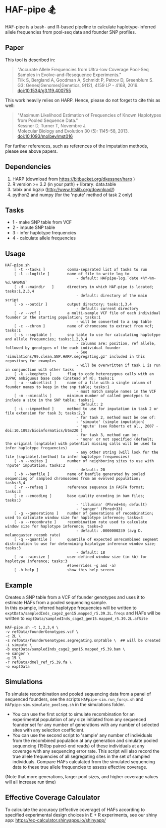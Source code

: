# HAF-pipe 🏂

HAF-pipe is a bash- and R-based pipeline to calculate haplotype-inferred allele frequencies from pool-seq data and founder SNP profiles.

## Paper

This tool is described in:

> "Accurate Allele Frequencies from Ultra-low Coverage Pool-Seq Samples in Evolve-and-Resequence Experiments."<br />
> Tilk S, Bergland A, Goodman A, Schmidt P, Petrov D, Greenblum S.<br />
> G3: Genes|Genomes|Genetics, 9(12), 4159 LP - 4168, 2019. [doi:10.1534/g3.119.400755](https://doi.org/10.1534/g3.119.400755)

This work heavily relies on HARP. Hence, please do not forget to cite this as well:

> "Maximum Likelihood Estimation of Frequencies of Known Haplotypes from Pooled Sequence Data."<br />
> Kessner D, Turner T, Novembre J.<br />
> Molecular Biology and Evolution 30 (5): 1145–58, 2013. [doi:10.1093/molbev/mst016](https://doi.org/10.1093/molbev/mst016)

For further references, such as references of the imputation methods, please see above papers.

## Dependencies

  1. HARP (download from https://bitbucket.org/dkessner/harp )
  2. R version >= 3.2 (in your path) + library: data.table
  3. tabix and bgzip (http://www.htslib.org/download/)
  4. python2 and numpy (for the 'npute' method of task 2 only)

## Tasks

  * 1 - make SNP table from VCF
  * 2 - impute SNP table
  * 3 - infer haplotype frequencies
  * 4 - calculate allele frequencies

## Usage

```
HAF-pipe.sh
    [ -t --tasks ]          comma-separated list of tasks to run
    [ -l --logfile ]        name of file to write log to
                                - default: HAFpipe-log.`date +%Y-%m-%d.%H%M%S`
    [ -d --maindir   ]      directory in which HAF-pipe is located; tasks:1,2,3,4
                                - default: directory of the main script
    [ -o --outdir ]         output directory; tasks:1,3,4
                                - default: current directory
    [ -v --vcf ]            a multi-sample VCF file of each individual founder in the starting population; tasks:1
                                - will be converted to a snp table
    [ -c --chrom ]          name of chromosome to extract from vcf; tasks:1
    [ -s --snptable ]       snp table to use for calculating haplotype and allele frequencies; tasks:1,2,3,4
                                - columns are: position, ref allele, followed by genotypes of the each individual founder
                                - See 'simulations/99.clean.SNP.HARP.segregating.gz' included in this repository for examples
                                - will be overwritten if task 1 is run in conjunction with other tasks
    [ -k --keephets ]       flag to code heterozygous calls with an IUPAC ambiguous base code (instead of N); tasks:1
    [ -u --subsetlist ]     name of a file with a single column of founder names to keep in the snp table; tasks:1
                                - must match sample names in the VCF
    [ -m --mincalls ]       minimum number of called genotypes to include a site in the SNP table; tasks:1
                                - default: 2
    [ -i --impmethod ]      method to use for imputation in task 2 or file extension for task 3; tasks:2,3
                                - for task 2, method must be one of:
                                - 'simpute' (simple imputation)
                                - 'npute' (see Roberts et al., 2007 - doi:10.1093/bioinformatics/btm220 )
                                - for task 3, method can be:
                                - 'none' or not specified (default; the original [snptable] with potential missing calls will be used to infer haplotype frequencies)
                                - any other string (will look for the file [snptable].[method] to infer haplotype frequencies)
    [ -n --nsites ]         number of neighboring sites to use with 'npute' imputation; tasks:2
                                - default: 20
    [ -b --bamfile ]        name of bamfile generated by pooled sequencing of sampled chromosomes from an evolved population; tasks:3,4
    [ -r --refseq ]         reference sequence in FASTA format; tasks:3
    [ -e --encoding ]       base quality encoding in bam files; tasks:3
                                - 'illumina' (Phred+64; default)
                                - 'sanger' (Phred+33)
    [ -g --generations ]    number of generations of recombination; used to calculate window size for haplotype inference; tasks=3
    [ -a --recombrate ]     recombination rate used to calculate window size for haplotype inference; tasks=3
                                - default: .0000000239 (avg D. melanogaster recomb rate)
    [ -q --quantile ]       quantile of expected unrecombined segment distribution to use for determining haplotype inference window size; tasks:3
                                - default: 18
    [ -w --winsize ]        user-defined window size (in kb) for haplotype inference; tasks:3
                            #(overrides -g and -a)
    [ -h help ]             show this help screen
```

## Example

Creates a SNP table from a VCF of founder genotypes and uses it to estimate HAFs from a pooled sequencing sample.  
In this example, inferred haplotype frequencies will be written to ```exptData/sampledInds_cage2_gen15.mapped_r5.39.2L.freqs```
and HAFs will be written to ```exptData/sampledInds_cage2_gen15.mapped_r5.39.2L.afSite```  <br>

```
HAF-pipe.sh -t 1,2,3,4 \
-v refData/founderGenotypes.vcf \
-c 2L \
-s refData/founderGenotypes.segregating.snpTable \  ## will be created
-i simpute \
-b exptData/sampledInds_cage2_gen15.mapped_r5.39.bam \
-e sanger \
-g 15 \
-r refData/dmel_ref_r5.39.fa \
-o exptData

```

## Simulations

To simulate recombination and pooled sequencing data from a panel of sequenced founders, see the scripts ```HAFpipe-sim.run_forqs.sh``` and ```HAFpipe-sim.simulate_poolseq.sh``` in the simulations folder.
* You can use the first script to simulate recombination for an experimental population of any size initiated from any sequenced founder set for any number of generations with any number of selected sites with any selection coefficient.  
* You can use the second script to 'sample' any number of individuals from the recombined population at any generation and simulate pooled sequencing (150bp paired-end reads) of these individuals at any coverage with any sequencing error rate.  This script will also record the true allele frequencies of all segregating sites in the set of sampled individuals. Compare HAFs calculated from the simulated sequencing data to these true allele frequencies to assess effective coverage.  

(Note that more generations, larger pool sizes, and higher coverage values will all increase run time)

## Effective Coverage Calculator

To calculate the accuracy (effective coverage) of HAFs according to specified experimental design choices in E + R experiments, see our shiny app: https://ec-calculator.shinyapps.io/shinyapp/

